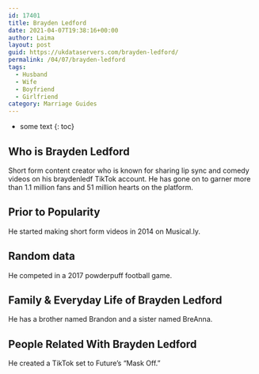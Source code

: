 ```yaml
---
id: 17401
title: Brayden Ledford
date: 2021-04-07T19:38:16+00:00
author: Laima
layout: post
guid: https://ukdataservers.com/brayden-ledford/
permalink: /04/07/brayden-ledford
tags:
  - Husband
  - Wife
  - Boyfriend
  - Girlfriend
category: Marriage Guides
---
```


* some text
{: toc}


## Who is Brayden Ledford
                  
                  
                  
Short form content creator who is known for sharing lip sync and comedy videos on his braydenledf TikTok account. He has gone on to garner more than 1.1 million fans and 51 million hearts on the platform. 
                  
              
            
              
            
                
                
                
## Prior to Popularity
                  
                  
                  
He started making short form videos in 2014 on Musical.ly.
                  
              
            
              
            
                
                
                
## Random data
                  
                  
                  
He competed in a 2017 powderpuff football game.
                  
              
            
              
            
                
                
                
## Family & Everyday Life of Brayden Ledford
                  
                  
                  
He has a brother named Brandon and a sister named BreAnna.
                  
              
            
              
            
                
                
                
## People Related With Brayden Ledford
                  
                  
                  
He created a TikTok set to Future&#8217;s &#8220;Mask Off.&#8221; 
                  
              
            
              
            
                
              
            
              
              
            
            
              
            
          
          
          